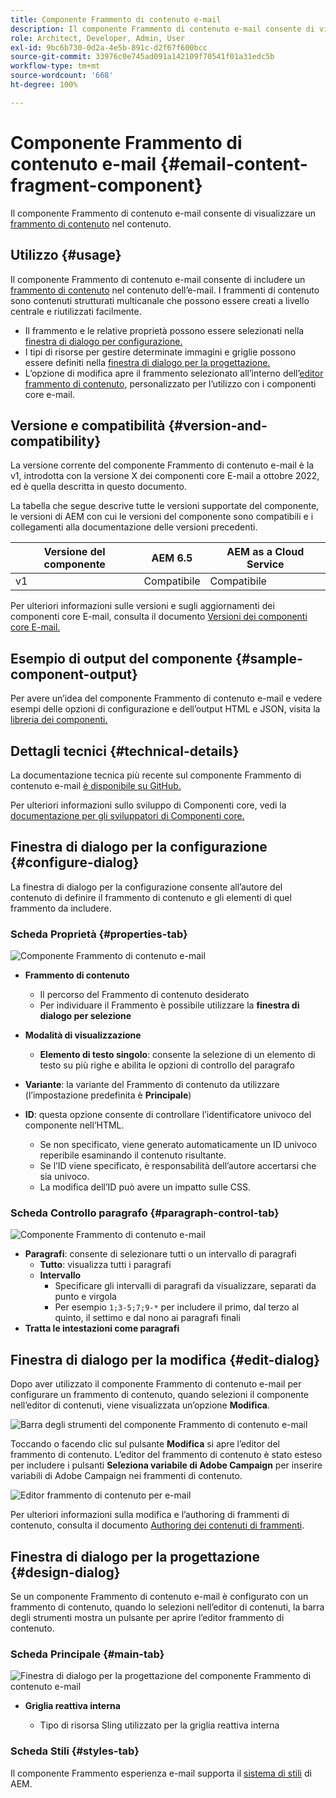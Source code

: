 ```yaml
---
title: Componente Frammento di contenuto e-mail
description: Il componente Frammento di contenuto e-mail consente di visualizzare un frammento di contenuto nel contenuto.
role: Architect, Developer, Admin, User
exl-id: 9bc6b730-0d2a-4e5b-891c-d2f67f600bcc
source-git-commit: 33976c0e745ad091a142109f70541f01a31edc5b
workflow-type: tm+mt
source-wordcount: '668'
ht-degree: 100%

---
```



# Componente Frammento di contenuto e-mail {#email-content-fragment-component}

Il componente Frammento di contenuto e-mail consente di visualizzare un [frammento di contenuto](https://experienceleague.adobe.com/docs/experience-manager-cloud-service/assets/content-fragments/content-fragments.html?lang=it) nel contenuto.

## Utilizzo {#usage}

Il componente Frammento di contenuto e-mail consente di includere un [frammento di contenuto](https://experienceleague.adobe.com/docs/experience-manager-cloud-service/assets/content-fragments/content-fragments.html) nel contenuto dell’e-mail. I frammenti di contenuto sono contenuti strutturati multicanale che possono essere creati a livello centrale e riutilizzati facilmente.

* Il frammento e le relative proprietà possono essere selezionati nella [finestra di dialogo per configurazione.](#configure-dialog)
* I tipi di risorse per gestire determinate immagini e griglie possono essere definiti nella [finestra di dialogo per la progettazione.](#design-dialog)
* L’opzione di modifica apre il frammento selezionato all’interno dell’[editor frammento di contenuto](#edit-dialog), personalizzato per l’utilizzo con i componenti core e-mail.

## Versione e compatibilità {#version-and-compatibility}

La versione corrente del componente Frammento di contenuto e-mail è la v1, introdotta con la versione X dei componenti core E-mail a ottobre 2022, ed è quella descritta in questo documento.

La tabella che segue descrive tutte le versioni supportate del componente, le versioni di AEM con cui le versioni del componente sono compatibili e i collegamenti alla documentazione delle versioni precedenti.

| Versione del componente | AEM 6.5 | AEM as a Cloud Service |
|---|---|---|
| v1 | Compatibile | Compatibile |

Per ulteriori informazioni sulle versioni e sugli aggiornamenti dei componenti core E-mail, consulta il documento [Versioni dei componenti core E-mail.](/help/email/versions.md)

## Esempio di output del componente {#sample-component-output}

Per avere un’idea del componente Frammento di contenuto e-mail e vedere esempi delle opzioni di configurazione e dell’output HTML e JSON, visita la [libreria dei componenti.](https://adobe.com/go/aem_cmp_library_email_cf)

## Dettagli tecnici {#technical-details}

La documentazione tecnica più recente sul componente Frammento di contenuto e-mail [è disponibile su GitHub.](https://adobe.com/go/aem_cmp_tech_email_cf_v1)

Per ulteriori informazioni sullo sviluppo di Componenti core, vedi la [documentazione per gli sviluppatori di Componenti core.](/help/developing/overview.md)

## Finestra di dialogo per la configurazione {#configure-dialog}

La finestra di dialogo per la configurazione consente all’autore del contenuto di definire il frammento di contenuto e gli elementi di quel frammento da includere.

### Scheda Proprietà {#properties-tab}

![Componente Frammento di contenuto e-mail](/help/email/assets/email-content-fragment-edit-properties.png)

* **Frammento di contenuto**

   * Il percorso del Frammento di contenuto desiderato
   * Per individuare il Frammento è possibile utilizzare la **finestra di dialogo per selezione**

* **Modalità di visualizzazione**
   * **Elemento di testo singolo**: consente la selezione di un elemento di testo su più righe e abilita le opzioni di controllo del paragrafo
* **Variante**: la variante del Frammento di contenuto da utilizzare (l’impostazione predefinita è **Principale**)

* **ID**: questa opzione consente di controllare l’identificatore univoco del componente nell’HTML.
   * Se non specificato, viene generato automaticamente un ID univoco reperibile esaminando il contenuto risultante.
   * Se l’ID viene specificato, è responsabilità dell’autore accertarsi che sia univoco.
   * La modifica dell’ID può avere un impatto sulle CSS.

### Scheda Controllo paragrafo {#paragraph-control-tab}

![Componente Frammento di contenuto e-mail](/help/assets/content-fragment-edit-paragraph.png)

* **Paragrafi**: consente di selezionare tutti o un intervallo di paragrafi
   * **Tutto**: visualizza tutti i paragrafi
   * **Intervallo**
      * Specificare gli intervalli di paragrafi da visualizzare, separati da punto e virgola
      * Per esempio `1;3-5;7;9-*` per includere il primo, dal terzo al quinto, il settimo e dal nono ai paragrafi finali
* **Tratta le intestazioni come paragrafi**

## Finestra di dialogo per la modifica {#edit-dialog}

Dopo aver utilizzato il componente Frammento di contenuto e-mail per configurare un frammento di contenuto, quando selezioni il componente nell’editor di contenuti, viene visualizzata un’opzione **Modifica**.

![Barra degli strumenti del componente Frammento di contenuto e-mail](/help/email/assets/email-content-fragment-edit-toolbar.png)

Toccando o facendo clic sul pulsante **Modifica** si apre l’editor del frammento di contenuto. L’editor del frammento di contenuto è stato esteso per includere i pulsanti **Seleziona variabile di Adobe Campaign** per inserire variabili di Adobe Campaign nei frammenti di contenuto.

![Editor frammento di contenuto per e-mail](/help/email/assets/email-content-fragment-editor.png)

Per ulteriori informazioni sulla modifica e l’authoring di frammenti di contenuto, consulta il documento [Authoring dei contenuti di frammenti](https://experienceleague.adobe.com/docs/experience-manager-cloud-service/content/assets/content-fragments/content-fragments-variations.html?lang=it).

## Finestra di dialogo per la progettazione {#design-dialog}

Se un componente Frammento di contenuto e-mail è configurato con un frammento di contenuto, quando lo selezioni nell’editor di contenuti, la barra degli strumenti mostra un pulsante per aprire l’editor frammento di contenuto.


### Scheda Principale {#main-tab}

![Finestra di dialogo per la progettazione del componente Frammento di contenuto e-mail](/help/email/assets/email-content-fragment-design.png)

* **Griglia reattiva interna**

   * Tipo di risorsa Sling utilizzato per la griglia reattiva interna

### Scheda Stili {#styles-tab}

Il componente Frammento esperienza e-mail supporta il [sistema di stili](/help/get-started/authoring.md#component-styling) di AEM.
